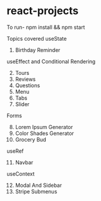 # react-projects 
To run- npm install && npm start

Topics covered
 useState

1. Birthday Reminder

useEffect and Conditional Rendering

2. Tours
3. Reviews
4. Questions
5. Menu
6. Tabs
7. Slider

 Forms

8. Lorem Ipsum Generator
9. Color Shades Generator
10. Grocery Bud

 useRef

11. Navbar

 useContext

12. Modal And Sidebar
13. Stripe Submenus
